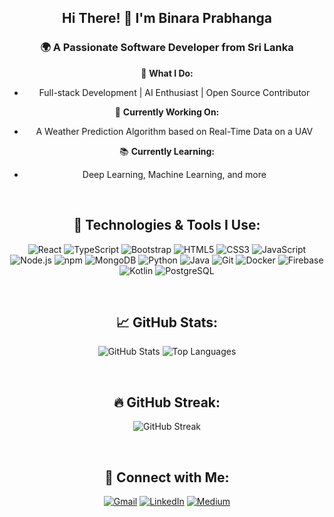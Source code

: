 <div align="center">

## Hi There! 👋 I'm Binara Prabhanga

### 🌍 A Passionate Software Developer from Sri Lanka

🚀 **What I Do:**  
- Full-stack Development | AI Enthusiast | Open Source Contributor

🌱 **Currently Working On:**  
- A Weather Prediction Algorithm based on Real-Time Data on a UAV

📚 **Currently Learning:**  
- Deep Learning, Machine Learning, and more

<br>

## 🔧 Technologies & Tools I Use:
<p align="center">
  <img src="https://img.shields.io/badge/-React-20232A?style=flat-square&logo=react&logoColor=61DAFB" alt="React"/>
  <img src="https://img.shields.io/badge/-TypeScript-007ACC?style=flat-square&logo=typescript&logoColor=white" alt="TypeScript"/>
  <img src="https://img.shields.io/badge/-Bootstrap-563D7C?style=flat-square&logo=bootstrap&logoColor=white" alt="Bootstrap"/>
  <img src="https://img.shields.io/badge/-HTML5-E34F26?style=flat-square&logo=html5&logoColor=white" alt="HTML5"/>
  <img src="https://img.shields.io/badge/-CSS3-1572B6?style=flat-square&logo=css3&logoColor=white" alt="CSS3"/>
  <img src="https://img.shields.io/badge/-JavaScript-F7DF1E?style=flat-square&logo=javascript&logoColor=black" alt="JavaScript"/>
  <img src="https://img.shields.io/badge/-Node.js-339933?style=flat-square&logo=node.js&logoColor=white" alt="Node.js"/>
  <img src="https://img.shields.io/badge/-npm-CB3837?style=flat-square&logo=npm&logoColor=white" alt="npm"/>
  <img src="https://img.shields.io/badge/-MongoDB-47A248?style=flat-square&logo=mongodb&logoColor=white" alt="MongoDB"/>
  <img src="https://img.shields.io/badge/-Python-3776AB?style=flat-square&logo=python&logoColor=white" alt="Python"/>
  <img src="https://img.shields.io/badge/-Java-007396?style=flat-square&logo=java&logoColor=white" alt="Java"/>
  <img src="https://img.shields.io/badge/-Git-F05032?style=flat-square&logo=git&logoColor=white" alt="Git"/>
  <img src="https://img.shields.io/badge/-Docker-2496ED?style=flat-square&logo=docker&logoColor=white" alt="Docker"/>
  <img src="https://img.shields.io/badge/-Firebase-FFCA28?style=flat-square&logo=firebase&logoColor=black" alt="Firebase"/>
  <img src="https://img.shields.io/badge/-Kotlin-0095D5?style=flat-square&logo=kotlin&logoColor=white" alt="Kotlin"/>
  <img src="https://img.shields.io/badge/-PostgreSQL-336791?style=flat-square&logo=postgresql&logoColor=white" alt="PostgreSQL"/>
</p>

<br>

## 📈 GitHub Stats:
<p align="center">
  <img src="https://github-readme-stats.vercel.app/api?username=Binara-Prabhanga&show_icons=true&count_private=true&include_all_commits=true&theme=radical" alt="GitHub Stats" />
  <img src="https://github-readme-stats.vercel.app/api/top-langs/?username=Binara-Prabhanga&layout=compact&langs_count=10&theme=radical" alt="Top Languages" />
</p>

<br>

## 🔥 GitHub Streak:
<p align="center">
  <img src="https://github-readme-streak-stats.herokuapp.com/?user=Binara-Prabhanga&theme=radical" alt="GitHub Streak" />
</p>

<br>

## 💬 Connect with Me:
<p align="center">
  <a href="mailto:binaraprabhanga@gmail.com"><img src="https://img.shields.io/badge/-Email-D14836?style=flat-square&logo=gmail&logoColor=white" alt="Gmail"/></a>
  <a href="https://www.linkedin.com/in/binaraprabhanga/"><img src="https://img.shields.io/badge/-LinkedIn-0077B5?style=flat-square&logo=linkedin&logoColor=white" alt="LinkedIn"/></a>
  <a href="https://medium.com/@binaraprabhanga"><img src="https://img.shields.io/badge/-Medium-000000?style=flat-square&logo=medium&logoColor=white" alt="Medium"/></a>
</p>

</div>
